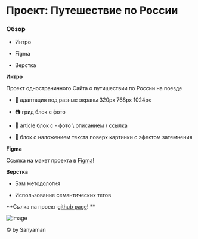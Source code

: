 # Проект: Путешествие по России
 


 

### Обзор
 

* Интро
 

* Figma
 

* Верстка
 


 

**Интро**
 


 

Проект одностраничного Сайта о путишествии по России на поезде 
 

+ :iphone: адаптация под разные экраны 320px 768px 1024px
 

+ :camera: грид блок с фото
 

+ :postbox: article блок с - фото \ описанием \ ссылка
 

+ :high_brightness: блок с наложением текста поверх картинки с эфектом затемнения
 


 

**Figma**
 

Ссылка на макет проекта в [Figma](https://www.figma.com/file/5S2WSbEFL6awjVWJ0NWL8Q/Sprint-3_-Russia-_-desktop-%2B-mobile?node-id=28503%3A0&t=l003rcUCdHLNWVLo-0 "Figma и пшЫк подрывник под одеялом")!     
 


 

**Верстка**
 

+ Бэм методология 
 

+ Использование семантических тегов
 


 

**Сылка на проект  [github page](https://sanyaman.github.io/russian-travel/)! **
 
 
 
  ![image](https://user-images.githubusercontent.com/119109046/209814939-b0ed925f-de6a-44b4-9d14-d9c14db9fd51.png)
 


 

© by Sanyaman
 
